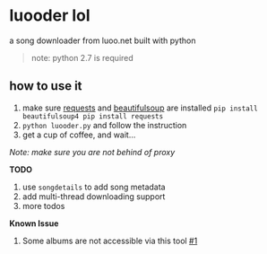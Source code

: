 # luooder lol
a song downloader from luoo.net built with python

> note: python 2.7 is required

## how to use it
1. make sure [requests](http://docs.python-requests.org/en/latest/) and [beautifulsoup](http://www.crummy.com/software/BeautifulSoup/) are installed ```pip install beautifulsoup4 pip install requests ```
2. ```python luooder.py``` and follow the instruction
3. get a cup of coffee, and wait...


_Note: make sure you are not behind of proxy_

__TODO__

1. use ```songdetails``` to add song metadata
2. add multi-thread downloading support
3. more todos


__Known Issue__

1. Some albums are not accessible via this tool [#1](https://github.com/shuson/luooder/issues/1)
